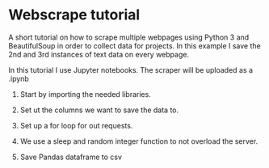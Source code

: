 # Webscrape tutorial

A short tutorial on how to scrape multiple webpages using Python 3 and BeautifulSoup in order to collect data for projects. In this example I save the 2nd and 3rd instances of text data on every webpage.

In this tutorial I use Jupyter notebooks. The scraper will be uploaded as a .ipynb

1) Start by importing the needed libraries. 

2) Set ut the columns we want to save the data to.

3) Set up a for loop for out requests.

4) We use a sleep and random integer function to not overload the server.

5) Save Pandas dataframe to csv


